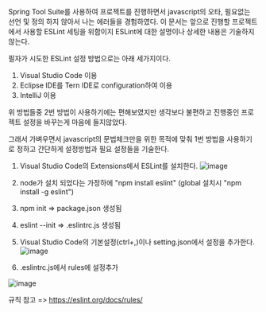 Spring Tool Suite를 사용하여 프로젝트를 진행하면서
javascript의 오타, 필요없는 선언 및 정의 하지 않아서 나는 에러들을 경험하였다.
이 문서는 앞으로 진행할 프로젝트에서 사용할 ESLint 세팅을 위함이지 
ESLint에 대한 설명이나 상세한 내용은 기술하지 않는다.

필자가 시도한 ESLint 설정 방법으로는 아래 세가지이다.
1. Visual Studio Code 이용
2. Eclipse IDE를 Tern IDE로 configuration하여 이용
3. IntelliJ 이용

위 방법들중 2번 방법이 사용하기에는 편해보였지만 생각보다 불편하고 
진행중인 프로젝트 설정을 바꾸는게 마음에 들지않았다.

그래서 가벼우면서 javascript의 문법체크만을 위한 목적에 맞춰
1번 방법을 사용하기로 정하고 간단하게 설정방법과 필요 설정들을 기술한다.


1. Visual Studio Code의 Extensions에서 ESLint를 설치한다.
![image](https://user-images.githubusercontent.com/28284285/66732360-9a22fc80-ee96-11e9-9e03-e9080568e0aa.png)    

2. node가 설치 되었다는 가정하에 "npm install eslint" (global 설치시 "npm install -g eslint")
3. npm init           => package.json 생성됨
4. eslint --init      => .eslintrc.js 생성됨
5. Visual Studio Code의 기본설정(ctrl+,)이나 setting.json에서 설정을 추가한다.
![image](https://user-images.githubusercontent.com/28284285/66732545-5e3c6700-ee97-11e9-8781-f2d46aadd91f.png)    

6. .eslintrc.js에서 rules에 설정추가       

![image](https://user-images.githubusercontent.com/28284285/66732911-b58f0700-ee98-11e9-9438-d7d5234baa52.png)    


규칙 참고 => https://eslint.org/docs/rules/ 

